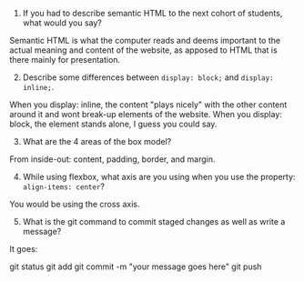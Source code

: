 1. If you had to describe semantic HTML to the next cohort of students, what would you say?

Semantic HTML is what the computer reads and deems important to the actual meaning and content of the website, as apposed to HTML that is there mainly for presentation.

2. Describe some differences between ```display: block;``` and ```display: inline;```.

When you display: inline, the content "plays nicely" with the other content around it and wont break-up elements of the website. When you display: block, the element stands alone, I guess you could say.

3. What are the 4 areas of the box model?

From inside-out: content, padding, border, and margin. 

4. While using flexbox, what axis are you using when you use the property: ```align-items: center```?

You would be using the cross axis.

5. What is the git command to commit staged changes as well as write a message? 

It goes:

git status
git add
git commit -m "your message goes here"
git push